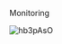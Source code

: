Monitoring

![hb3pAsO](https://github.com/Temesgenswe/alx-system_engineering-devops/assets/101357503/c8c05b4b-951e-4b67-a3e3-c89971c31725)


